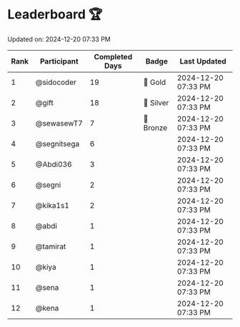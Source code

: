 # Leaderboard 🏆

Updated on: 2024-12-20 07:33 PM

| Rank | Participant       | Completed Days | Badge      | Last Updated         |
|------|-------------------|----------------|------------|----------------------|
| 1    | @sidocoder        | 19             | 🏅 Gold     | 2024-12-20 07:33 PM |
| 2    | @gift             | 18             | 🥈 Silver   | 2024-12-20 07:33 PM |
| 3    | @sewasewT7        | 7              | 🥉 Bronze   | 2024-12-20 07:33 PM |
| 4    | @segnitsega       | 6              |            | 2024-12-20 07:33 PM |
| 5    | @Abdi036          | 3              |            | 2024-12-20 07:33 PM |
| 6    | @segni            | 2              |            | 2024-12-20 07:33 PM |
| 7    | @kika1s1          | 2              |            | 2024-12-20 07:33 PM |
| 8    | @abdi             | 1              |            | 2024-12-20 07:33 PM |
| 9    | @tamirat          | 1              |            | 2024-12-20 07:33 PM |
| 10   | @kiya             | 1              |            | 2024-12-20 07:33 PM |
| 11   | @sena             | 1              |            | 2024-12-20 07:33 PM |
| 12   | @kena             | 1              |            | 2024-12-20 07:33 PM |
